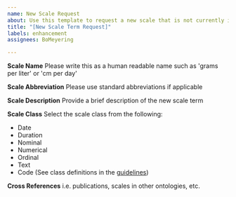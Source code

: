 ```yaml
---
name: New Scale Request
about: Use this template to request a new scale that is not currently in the ontology.
title: "[New Scale Term Request]"
labels: enhancement
assignees: BoMeyering

---
```


**Scale Name**
Please write this as a human readable name such as 'grams per liter' or 'cm per day'

**Scale Abbreviation**
Please use standard abbreviations if applicable

**Scale Description**
Provide a brief description of the new scale term


**Scale Class**
Select the scale class from the following:
* Date
* Duration
* Nominal
* Numerical
* Ordinal
* Text
* Code
(See class definitions in the [guidelines](https://cgspace.cgiar.org/handle/10568/110906))

**Cross References**
i.e. publications, scales in other ontologies, etc.
